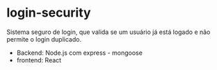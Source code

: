 # login-security

Sistema seguro de login, que valida se um usuário já está logado e não permite o login duplicado.

- Backend: Node.js com express - mongoose
- frontend: React
